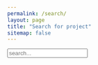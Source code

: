 ```yaml
---
permalink: /search/
layout: page
title: "Search for project"
sitemap: false
---
```


<!-- {% include _google_search.html %} -->
<!-- Html Elements for Search -->
<div id="search-container">
<input type="text" id="search-input" placeholder="search...">
<ul style="margin-left: 0px;" id="results-container"></ul>
</div>

<!-- Configuration -->
<script>
SimpleJekyllSearch({
  searchInput: document.getElementById('search-input'),
  resultsContainer: document.getElementById('results-container'),
  json: 'https://lyqht.github.io/istd-1d-exhibition-2020/search.json',
  searchResultTemplate: '<div class="medium-4 columns t30"><a href="{url}"><img src="{related_image}" /><h5>{title}</h5> <p>{subheadline}</p></a></div>'
})
</script>
